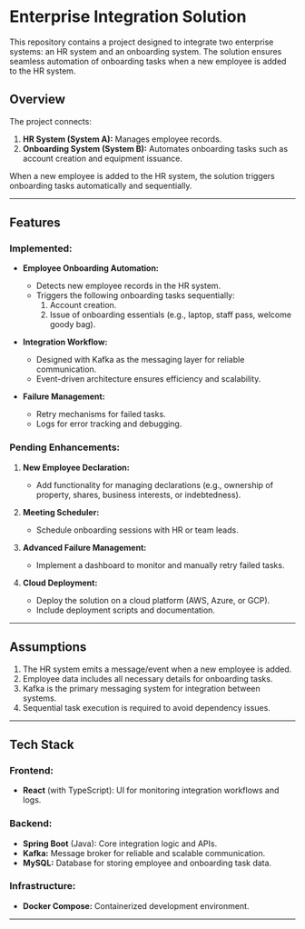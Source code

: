 # Enterprise Integration Solution

This repository contains a project designed to integrate two enterprise systems: an HR system and an onboarding system. The solution ensures seamless automation of onboarding tasks when a new employee is added to the HR system.

## Overview

The project connects:  
1. **HR System (System A):** Manages employee records.  
2. **Onboarding System (System B):** Automates onboarding tasks such as account creation and equipment issuance.  

When a new employee is added to the HR system, the solution triggers onboarding tasks automatically and sequentially.

---

## Features

### Implemented:
- **Employee Onboarding Automation:**
  - Detects new employee records in the HR system.
  - Triggers the following onboarding tasks sequentially:
    1. Account creation.
    2. Issue of onboarding essentials (e.g., laptop, staff pass, welcome goody bag).  

- **Integration Workflow:**
  - Designed with Kafka as the messaging layer for reliable communication.
  - Event-driven architecture ensures efficiency and scalability.  

- **Failure Management:**
  - Retry mechanisms for failed tasks.
  - Logs for error tracking and debugging.

### Pending Enhancements:
1. **New Employee Declaration:**
   - Add functionality for managing declarations (e.g., ownership of property, shares, business interests, or indebtedness).  
2. **Meeting Scheduler:**
   - Schedule onboarding sessions with HR or team leads.  

3. **Advanced Failure Management:**
   - Implement a dashboard to monitor and manually retry failed tasks.

4. **Cloud Deployment:**  
   - Deploy the solution on a cloud platform (AWS, Azure, or GCP).
   - Include deployment scripts and documentation.

---

## Assumptions
1. The HR system emits a message/event when a new employee is added.
2. Employee data includes all necessary details for onboarding tasks.
3. Kafka is the primary messaging system for integration between systems.
4. Sequential task execution is required to avoid dependency issues.

---

## Tech Stack

### Frontend:
- **React** (with TypeScript): UI for monitoring integration workflows and logs.

### Backend:
- **Spring Boot** (Java): Core integration logic and APIs.
- **Kafka:** Message broker for reliable and scalable communication.
- **MySQL:** Database for storing employee and onboarding task data.

### Infrastructure:
- **Docker Compose:** Containerized development environment.

---
